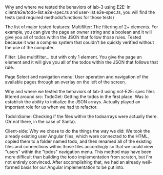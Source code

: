 Why and where we tested the behaviors of lab-3 using E2E:
In client/e2e/todo-list.e2e-spec.ts and user-list.e2e-spec.ts, you will find the tests (and required methods/functions for those tests)

The list of major tested features:
Multifilter: The filtering of 2+ elements. For example, you can give the page an owner string and a boolean and it will 
give you all of todos within the JSON that follow those rules. Tested because it was a complex system that couldn't be 
quickly verified without the use of the computer.

Filter: Like multifilter... but with only 1 element. You give the page an element and it will give you all of the todos
within the JSON that follows that rule.

Page Select and navigation menu:
User operation and navigation of the available pages through an overlay on the left of the screen. 

Why and where we tested the behaviors of lab-3 using not-E2E:
spec files littered around src:
TodoGet: Getting the todos in the first place. Was to establish the ability to initialize the JSON arrays. Actually 
played an important role for us when we had to refactor.

TodoInSome: Checking if the files within the todoarrays were actually there. (Or not there, in the case of Santa).


Client-side: Why we chose to do the things the way we did:
We took the already existing user Angular files, which were connected to the HTML, copied them to a folder named
todo, and then renamed all of the existing files and connections within those files accordingly so that we could 
view "users" within the "todos" navigation menu. This method may have been
more difficult than building the todo implementation from scratch, but i'm not entirely convinced. After accomplishing that,
we had an already well-formed basis for our Angular implementation to be put into.



